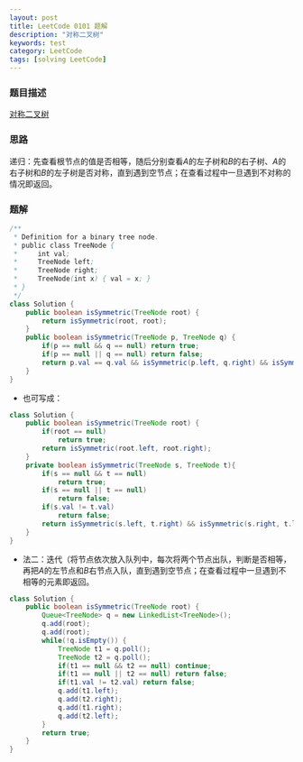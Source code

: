 ```yaml
---
layout: post
title: LeetCode 0101 题解
description: "对称二叉树"
keywords: test
category: LeetCode
tags: [solving LeetCode]
---
```


### 题目描述
[对称二叉树](https://leetcode-cn.com/problems/symmetric-tree/)

### 思路
递归：先查看根节点的值是否相等，随后分别查看$A$的左子树和$B$的右子树、$A$的右子树和$B$的左子树是否对称，直到遇到空节点；在查看过程中一旦遇到不对称的情况即返回。

### 题解
```java
/**
 * Definition for a binary tree node.
 * public class TreeNode {
 *     int val;
 *     TreeNode left;
 *     TreeNode right;
 *     TreeNode(int x) { val = x; }
 * }
 */
class Solution {
    public boolean isSymmetric(TreeNode root) {
        return isSymmetric(root, root);
    }
	public boolean isSymmetric(TreeNode p, TreeNode q) {
        if(p == null && q == null) return true;
        if(p == null || q == null) return false;
        return p.val == q.val && isSymmetric(p.left, q.right) && isSymmetric(p.right, q.left);
    }
}
```
* 也可写成：
```java
class Solution {
    public boolean isSymmetric(TreeNode root) {
        if(root == null)
            return true;
        return isSymmetric(root.left, root.right);
    }
    private boolean isSymmetric(TreeNode s, TreeNode t){
        if(s == null && t == null)
            return true;
        if(s == null || t == null)
            return false;
        if(s.val != t.val)
            return false;
        return isSymmetric(s.left, t.right) && isSymmetric(s.right, t.left);
    }
}
```
* 法二：迭代（将节点依次放入队列中，每次将两个节点出队，判断是否相等，再把$A$的左节点和$B$右节点入队，直到遇到空节点；在查看过程中一旦遇到不相等的元素即返回。
```java
class Solution {
    public boolean isSymmetric(TreeNode root) {
		Queue<TreeNode> q = new LinkedList<TreeNode>();
		q.add(root);
		q.add(root);
		while(!q.isEmpty()) {
			TreeNode t1 = q.poll();
			TreeNode t2 = q.poll();
			if(t1 == null && t2 == null) continue;
			if(t1 == null || t2 == null) return false;
			if(t1.val != t2.val) return false;
			q.add(t1.left);
			q.add(t2.right);
			q.add(t1.right);
			q.add(t2.left);
		}
        return true;
    }
}
```